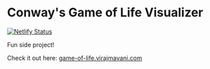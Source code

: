 # Conway's Game of Life Visualizer

[![Netlify Status](https://api.netlify.com/api/v1/badges/d6edfda3-7d7c-445a-ac39-b92dce0ce336/deploy-status)](https://app.netlify.com/sites/conways-game-of-life-viz/deploys)

Fun side project! 

Check it out here: [game-of-life.virajmavani.com](https://game-of-life.virajmavani.com/)
